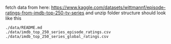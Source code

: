 fetch data from here:
    https://www.kaggle.com/datasets/wittmannf/episode-ratings-from-imdb-top-250-tv-series
and unzip
folder structure should look like this
```
./data/README.md
./data/imdb_top_250_series_episode_ratings.csv
./data/imdb_top_250_series_global_ratings.csv
```
